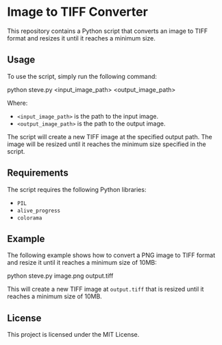 # Image to TIFF Converter

This repository contains a Python script that converts an image to TIFF format and resizes it until it reaches a minimum size.

## Usage

To use the script, simply run the following command:


python steve.py <input_image_path> <output_image_path>


Where:

* `<input_image_path>` is the path to the input image.
* `<output_image_path>` is the path to the output image.

The script will create a new TIFF image at the specified output path. The image will be resized until it reaches the minimum size specified in the script.

## Requirements

The script requires the following Python libraries:

* `PIL`
* `alive_progress`
* `colorama`

## Example

The following example shows how to convert a PNG image to TIFF format and resize it until it reaches a minimum size of 10MB:


python steve.py image.png output.tiff


This will create a new TIFF image at `output.tiff` that is resized until it reaches a minimum size of 10MB.

## License

This project is licensed under the MIT License.
